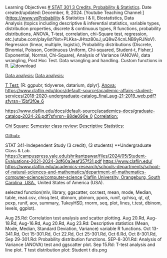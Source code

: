 Learning Objectives [# STAT 301 3 Credits, Probability & Statistics](https://pawar1550.wixsite.com/claflin-courses/copy-of-stat341-2).
Date created/updated: December, 9, 2024.
[Youtube Teaching Channel:](https://www.yoProbability & Statistics I & II, Biostatistics, Data Analysis (topics including descriptive & inferential statistics, variable types, distribution properties, discrete & continuous types, R functions, probability distributions, ANOVA, T-test, correlation, chi-Square test, regression, etc.)utube.com/playlist?list=PLKka-JHtsz80sJ_uQ8wZ4cnLNB9yRJNoV). Regression (linear, multiple, logistic), Probability distributions (Discrete, Binomial, Poisson, Continuous Uniform, Chi-squared, Student-t, Fisher,)  Exponential, Normal, Chi-Square), Analysis of Variance (ANOVA), data wrangling, Post Hoc Test. Data wrangling and handling. Custom functions in R.
![download](https://github.com/user-attachments/assets/c82f99bc-b17c-4b5a-b1c5-215778f1d164)

[Data analysis:](https://youtu.be/WIvehDeVRak)
[Data analysis:](https://youtu.be/dhIjTt26YKQ)

[T Test:](https://youtu.be/sIpMsN90Dt8)
[R: ggpubr, tidyverse, datarium, dplyr].
[Anova:](https://youtu.be/Z-S4CfsRHA0)
https://www.claflin.edu/docs/default-source/academic-affairs-student-services/2018-2020-undergraduate-catalog_final_aug-21-2019_web.pdf?sfvrsn=15bf3f0e_6

https://www.claflin.edu/docs/default-source/academics-docs/graduate-catalog-2024-26.pdf?sfvrsn=88de090e_0
[Correlation:](https://youtu.be/yndToTyudUQ)

[Chi Square:](https://youtu.be/dgehxC9tJVc)
[Semester class review:](https://youtu.be/Pju8ecWWRAw)
[Descriptive Statistics:](https://youtu.be/09SCdQPVShU)

[Github:](https://github.com/spawar2/STAT302)

STAT 341-Independent Study (3 credit), (3 students) **Undergraduate Class & Lab. https://campuspress.yale.edu/shrikantpawar/files/2024/05/Student-Evaluations-2021-2024-3df60a3eaf357f31.pdf
https://www.claflin.edu/ https://www.claflin.edu/academics-research/schools-departments/school-of-natural-sciences-and-mathematics/department-of-mathematics-computer-science/computer-science
[Claflin University, Orangeburg, South Carolina, USA.](https://www.claflin.edu/docs/default-source/academic-affairs-student-services/2018-2020-undergraduate-catalog_final_aug-21-2019_web.pdf?sfvrsn=15bf3f0e_6), United States of America (USA).

selected function(mlv, library, ggscatter, cor.test, mean, mode, Median, table, read.csv, chisq.test, dbinom, pbinom, ppois, runif, qchisq, qt, qf, pexp, runif, aov, summary, TukeyHSD, rnorm, seq, plot, lines, t.test, dbinom, levels, ggplot).


Aug 25.Rd: Correlation test analysis and scatter plotting.
Aug 20.Rd, Aug-18.Rd, Aug-16.Rd, Aug 20.Rd, Aug 23.Rd: Descriptive statistics (Mean, Mode, Median, Standard Deviation, Variance) variable R functions.
Oct 13-341.Rd, Oct 15-301.Rd, Oct 22.Rd, Oct 25-301.Rd, Oct 6.Rd, Oct 8-301.Rd, Sep 29-301.Rd: Probability distribution functions.
SEP-8-301.Rd: Analysis of Variance (ANOVA) test and ggscatter plot.
Sep 15.Rd: T-test analysis and line plot. T test distribution plot: Student t dis.png
